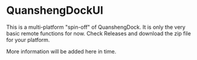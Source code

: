 # QuanshengDockUI
This is a multi-platform "spin-off" of QuanshengDock. It is only the very basic remote functions for now.
Check Releases and download the zip file for your platform.

More information will be added here in time.
